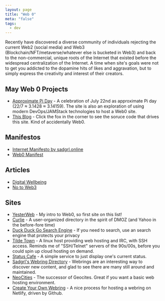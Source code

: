```yaml
---
layout: page
title: "Web 0"
meta: "false"
tags:
  - dev
---
```

Recently have discovered a diverse community of individuals rejecting the current Web2 (social media) and Web3 (Blockchain/NFT/metaverse/whatever else is bucketed in Web3) and back to the non-commercial, unique roots of the Internet that existed before the widespread centralization of the Internet.  A time when site's goals were not to get you addicted to the dopamine hits of likes and aggravation, but to simply express the creativity and interest of their creators.

## May Web 0 Projects

- [Approximate Pi Day](https://approximatepiday.com/) - A celebration of July 22nd as approximate Pi day (22/7 ≈ 3.1428 ≈ 3.14159).  The site is also an exploration of using modern DevOps/JAMStack technologies to host a Web0 site.
- [This Blog](https://r15cookie.com) - Click the fox in the corner to see the soruce code that drives this site.  Kind of accidentally Web0.

## Manifestos

- [Internet Manifesto by sadgrl.online](https://sadgrl.online/cyberspace/internet-manifesto.html)
- [Web0 Manifest](https://web0.small-web.org/)

## Articles

- [Digital Wellbeing](https://omoulo.com/digitalwellbeing.html)
- [No to Web3](https://yesterweb.org/no-to-web3/)

## Sites

- [YesterWeb](https://yesterweb.org/) - My intro to Web0, so first site on this list!
- [Curlie](Curlie) - A user-organized directory in the spirit of DMOZ (and Yahoo in the before-fore time)
- [Duck Duck Go Search Engine](https://ddg.gg) - If you need to search, use an search engine that protects your privacy
- [Tilde Town](https://tilde.town/) - A linux host providing web hosting and IRC, with SSH access.  Reminds me of "SSH/Telnet" servers of the 90s/00s, before you could spin up cloud hosting on demand.
- [Status Cafe](https://status.cafe/) - A simple service to just display one's current status.
- [Sadgrl's Webring Directory](https://sadgrl.online/cyberspace/webrings.html) - Webrings are an interesting way to discover new content, and glad to see there are many still around and maintained.
- [NeoCities](https://neocities.org/) - The successor of Geocites.  Great if you want a basic web hosting environment.
- [Create Your Own Webring](https://mincerafter42.github.io/tutorial/webring/) - A nice process for hosting a webring on Netlify, driven by Github.